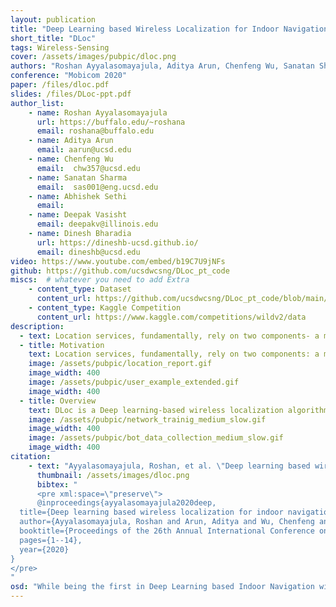```yaml
---
layout: publication
title: "Deep Learning based Wireless Localization for Indoor Navigation"
short_title: "DLoc"
tags: Wireless-Sensing
cover: /assets/images/pubpic/dloc.png
authors: "Roshan Ayyalasomayajula, Aditya Arun, Chenfeng Wu, Sanatan Sharma, Abhishek Sethi, Deepak Vasisht, Dinesh Bharadia"
conference: "Mobicom 2020"
paper: /files/dloc.pdf
slides: /files/DLoc-ppt.pdf
author_list:
    - name: Roshan Ayyalasomayajula
      url: https://buffalo.edu/~roshana
      email: roshana@buffalo.edu
    - name: Aditya Arun
      email: aarun@ucsd.edu
    - name: Chenfeng Wu
      email:  chw357@ucsd.edu
    - name: Sanatan Sharma
      email:  sas001@eng.ucsd.edu
    - name: Abhishek Sethi
      email:
    - name: Deepak Vasisht
      email: deepakv@illinois.edu
    - name: Dinesh Bharadia
      url: https://dineshb-ucsd.github.io/
      email: dineshb@ucsd.edu
video: https://www.youtube.com/embed/b19C7U9jNFs
github: https://github.com/ucsdwcsng/DLoc_pt_code
miscs:  # whatever you need to add Extra
    - content_type: Dataset
      content_url: https://github.com/ucsdwcsng/DLoc_pt_code/blob/main/wild.md
    - content_type: Kaggle Competition
      content_url: https://www.kaggle.com/competitions/wildv2/data
description:
  - text: Location services, fundamentally, rely on two components- a mapping system and a positioning system. The mapping system provides the physical map of the space, and the positioning system identifies the position within the map. Outdoor location services have thrived over the last couple of decades because of well-established platforms for both these components (e.g. Google Maps for mapping, and GPS for positioning). In contrast, indoor location services haven’t caught up because of the lack of reliable mapping and positioning frameworks, as GPS is known not to work indoors. WiFi positioning lacks maps and is also prone to environmental errors. In this paper, we present DLoc, a Deep Learning based wireless localization algorithm that can overcome traditional limitations of RF-based localization approaches (like multipath, occlusions, etc.). DLoc uses data from the mapping platform we developed, MapFind, that can construct location-tagged maps of the environment. Together, they allow off-the-shelf WiFi devices like smartphones to access a map of the environment and to estimate their position with respect to that map. During our evaluation, MapFind has collected location estimates of over 120 thousand points under 10 different scenarios across two different spaces covering 2000 sq. Ft. DLoc outperforms state-of-the-art methods in WiFi-based localization by 80% (median and 90th percentile) across the 2000 sq. ft. spanning two different spaces.
  - title: Motivation
    text: Location services, fundamentally, rely on two components: a mapping system and a positioning system. The mapping system provides the physical map of the space, and the positioning system identifies the position within the map. Outdoor location services have thrived over the last couple of decades because of well-established platforms for both these components (e.g. Google Maps for mapping, and GPS for positioning). In contrast, indoor location services haven’t caught up because of the lack of reliable mapping and positioning frameworks, as GPS is known not to work indoors. Wi-Fi positioning lacks maps and is also prone to environmental errors.
    image: /assets/pubpic/location_report.gif
    image_width: 400
    image: /assets/pubpic/user_example_extended.gif
    image_width: 400
  - title: Overview
    text: DLoc is a Deep learning-based wireless localization algorithm that can overcome traditional limitations of RF-based localization approaches (like multipath, occlusions, etc.). DLoc uses data from the mapping platform we developed, MapFind, that can construct location-tagged maps of the environment. Together, they allow off-the-shelf Wi-Fi devices like smartphones to access a map of the environment and to estimate their position with respect to that map. During our evaluation, MapFind has collected location estimates of over 150 thousand points under 10 different scenarios across two different spaces covering 2000 sq. Ft. DLoc outperforms state-of-the-art methods in Wi-Fi-based localization by 80% (median & 90th percentile) across the 2000 sq. ft. spanning two different spaces.
    image: /assets/pubpic/network_trainig_medium_slow.gif
    image_width: 400
    image: /assets/pubpic/bot_data_collection_medium_slow.gif
    image_width: 400
citation:
    - text: "Ayyalasomayajula, Roshan, et al. \"Deep learning based wireless localization for indoor navigation.\" Proceedings of the 26th Annual International Conference on Mobile Computing and Networking. 2020."
      thumbnail: /assets/images/dloc.png
      bibtex: "
      <pre xml:space=\"preserve\">
      @inproceedings{ayyalasomayajula2020deep,
  title={Deep learning based wireless localization for indoor navigation},
  author={Ayyalasomayajula, Roshan and Arun, Aditya and Wu, Chenfeng and Sharma, Sanatan and Sethi, Abhishek Rajkumar and Vasisht, Deepak and Bharadia, Dinesh},
  booktitle={Proceedings of the 26th Annual International Conference on Mobile Computing and Networking},
  pages={1--14},
  year={2020}
}
</pre>
"
osd: "While being the first in Deep Learning based Indoor Navigation with WiFi data, we want to build WiFi CSI dataset on par with ImageNet to assist further research in WiFi-based indoor localization and their applications."
---
```



